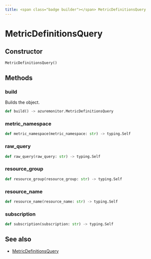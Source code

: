 ```yaml
---
title: <span class="badge builder"></span> MetricDefinitionsQuery
---
```

# <span class="badge builder"></span> MetricDefinitionsQuery

## Constructor

```python
MetricDefinitionsQuery()
```
## Methods

### <span class="badge object-method"></span> build

Builds the object.

```python
def build() -> azuremonitor.MetricDefinitionsQuery
```

### <span class="badge object-method"></span> metric_namespace

```python
def metric_namespace(metric_namespace: str) -> typing.Self
```

### <span class="badge object-method"></span> raw_query

```python
def raw_query(raw_query: str) -> typing.Self
```

### <span class="badge object-method"></span> resource_group

```python
def resource_group(resource_group: str) -> typing.Self
```

### <span class="badge object-method"></span> resource_name

```python
def resource_name(resource_name: str) -> typing.Self
```

### <span class="badge object-method"></span> subscription

```python
def subscription(subscription: str) -> typing.Self
```

## See also

 * <span class="badge object-type-class"></span> [MetricDefinitionsQuery](./object-MetricDefinitionsQuery.md)
